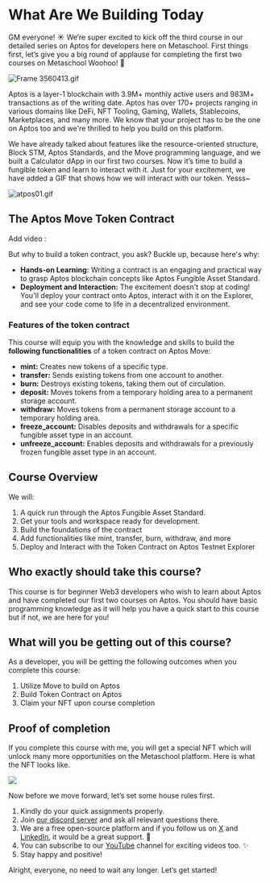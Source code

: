 # What Are We Building Today

GM everyone! ☀️ We’re super excited to kick off the third course in our detailed series on Aptos for developers here on Metaschool. First things first, let’s give you a big round of applause for completing the first two courses on Metaschool Woohoo! 🎉

![Frame 3560413.gif](https://github.com/0xmetaschool/Learning-Projects/blob/main/assests_for_all/assets-for-aptos-c3/Section%201%20Getting%20Started/Lesson%201%20What%20Are%20We%20Building%20Today/Frame_3560413.gif?raw=true)

Aptos is a layer-1 blockchain with 3.9M+ monthly active users and 983M+ transactions as of the writing date. Aptos has over 170+ projects ranging in various domains like DeFi, NFT Tooling, Gaming, Wallets, Stablecoins, Marketplaces, and many more. We know that your project has to be the one on Aptos too and we're thrilled to help you build on this platform. 

We have already talked about features like the resource-oriented structure, Block STM, Aptos Standards, and the Move programming language, and we built a Calculator dApp in our first two courses. Now it’s time to build a fungible token and learn to interact with it. Just for your excitement, we have added a GIF that shows how we will interact with our token. Yesss~

![atpos01.gif](https://github.com/0xmetaschool/Learning-Projects/blob/main/assests_for_all/assets-for-aptos-c3/Section%201%20Getting%20Started/Lesson%201%20What%20Are%20We%20Building%20Today/atpos01.gif?raw=true)

## The Aptos Move Token Contract

Add video : 

But why to build a token contract, you ask? Buckle up, because here's why:

- **Hands-on Learning:** Writing a contract is an engaging and practical way to grasp Aptos blockchain concepts like Aptos Fungible Asset Standard.
- **Deployment and Interaction:** The excitement doesn't stop at coding! You'll deploy your contract onto Aptos, interact with it on the Explorer, and see your code come to life in a decentralized environment.

### Features of the token contract

This course will equip you with the knowledge and skills to build the **following functionalities** of a token contract on Aptos Move:

- **mint:** Creates new tokens of a specific type.
- **transfer:** Sends existing tokens from one account to another.
- **burn:** Destroys existing tokens, taking them out of circulation.
- **deposit:** Moves tokens from a temporary holding area to a permanent storage account.
- **withdraw:** Moves tokens from a permanent storage account to a temporary holding area.
- **freeze_account:** Disables deposits and withdrawals for a specific fungible asset type in an account.
- **unfreeze_account:** Enables deposits and withdrawals for a previously frozen fungible asset type in an account.

## Course Overview

We will:

1. A quick run through the Aptos Fungible Asset Standard.
2. Get your tools and workspace ready for development.
3. Build the foundations of the contract
4. Add functionalities like mint, transfer, burn, withdraw, and more
5. Deploy and Interact with the Token Contract on Aptos Testnet Explorer

## Who exactly should take this course?

This course is for beginner Web3 developers who wish to learn about Aptos and have completed our first two courses on Aptos. You should have basic programming knowledge as it will help you have a quick start to this course but if not, we are here for you!

## What will you be getting out of this course?

As a developer, you will be getting the following outcomes when you complete this course:

1. Utilize Move to build on Aptos
2. Build Token Contract on Aptos
3. Claim your NFT upon course completion

## Proof of completion

If you complete this course with me, you will get a special NFT which will unlock many more opportunities on the Metaschool platform. Here is what the NFT looks like.

![](https://github.com/0xmetaschool/Learning-Projects/blob/main/assests_for_all/assets-for-aptos-c3/Section%201%20Getting%20Started/Lesson%201%20What%20Are%20We%20Building%20Today/Frame_3560411.gif?raw=true)

Now before we move forward, let’s set some house rules first.

1. Kindly do your quick assignments properly.
2. Join [our discord server](https://discord.gg/vbVMUwXWgc) and ask all relevant questions there.
3. We are a free open-source platform and if you follow us on [X](https://bit.ly/stacks-course) and [LinkedIn](https://bit.ly/stacks-course-linkedin), it would be a great support. 🫣
4. You can subscribe to our [YouTube](https://www.youtube.com/@0xmetaschool) channel for exciting videos too. ✨
5. Stay happy and positive!

Alright, everyone, no need to wait any longer. Let’s get started!
